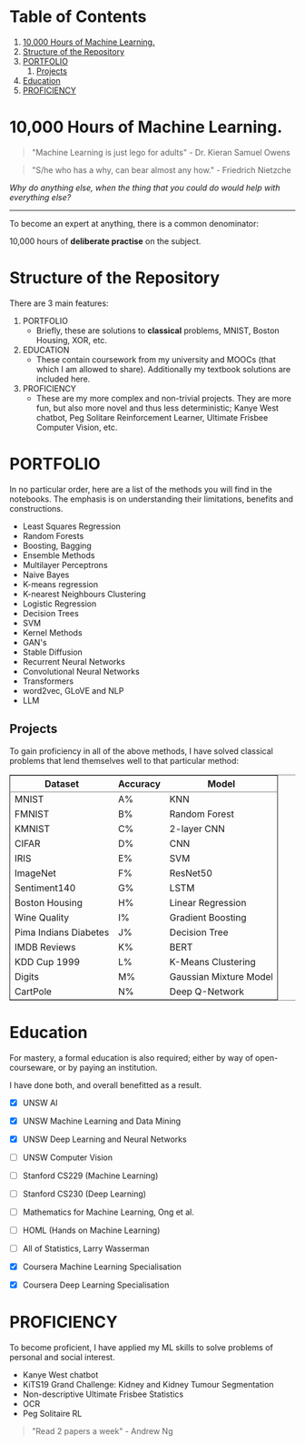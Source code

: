 
# Table of Contents

1.  [10,000 Hours of Machine Learning.](#org10b7dd7)
2.  [Structure of the Repository](#orgdfa57d2)
3.  [PORTFOLIO](#org82dd460)
    1.  [Projects](#orge6f96a8)
4.  [Education](#org8c68a86)
5.  [PROFICIENCY](#orgbbed657)


<a id="org10b7dd7"></a>

# 10,000 Hours of Machine Learning.

> "Machine Learning is just lego for adults" - Dr. Kieran Samuel Owens

> "S/he who has a why, can bear almost any how." - Friedrich Nietzche

*Why do anything else, when the thing that you could do would help with everything else?*

---

To become an expert at anything, there is a common denominator:

<div class="org-center">
<p>
10,000 hours of <b>deliberate practise</b> on the subject.
</p>
</div>


<a id="orgdfa57d2"></a>

# Structure of the Repository

There are 3 main features:

1.  PORTFOLIO
    -   Briefly, these are solutions to **classical** problems, MNIST, Boston Housing, XOR, etc.
2.  EDUCATION
    -   These contain coursework from my university and MOOCs (that which I am allowed to share). Additionally my textbook solutions are included here.
3.  PROFICIENCY
    -   These are my more complex and non-trivial projects. They are more fun, but also more novel and thus less deterministic; Kanye West chatbot, Peg Solitare Reinforcement Learner, Ultimate Frisbee Computer Vision, etc.


<a id="org82dd460"></a>

# PORTFOLIO

In no particular order, here are a list of the methods you will find in the notebooks. The emphasis is on understanding their limitations, benefits and constructions.

-   Least Squares Regression
-   Random Forests
-   Boosting, Bagging
-   Ensemble Methods
-   Multilayer Perceptrons
-   Naive Bayes
-   K-means regression
-   K-nearest Neighbours Clustering
-   Logistic Regression
-   Decision Trees
-   SVM
-   Kernel Methods
-   GAN's
-   Stable Diffusion
-   Recurrent Neural Networks
-   Convolutional Neural Networks
-   Transformers
-   word2vec, GLoVE and NLP
-   LLM


<a id="orge6f96a8"></a>

## Projects

To gain proficiency in all of the above methods, I have solved classical problems that lend themselves well to that particular method:

<table border="2" cellspacing="0" cellpadding="6" rules="groups" frame="hsides">


<colgroup>
<col  class="org-left" />

<col  class="org-left" />

<col  class="org-left" />
</colgroup>
<thead>
<tr>
<th scope="col" class="org-left">Dataset</th>
<th scope="col" class="org-left">Accuracy</th>
<th scope="col" class="org-left">Model</th>
</tr>
</thead>

<tbody>
<tr>
<td class="org-left">MNIST</td>
<td class="org-left">A%</td>
<td class="org-left">KNN</td>
</tr>


<tr>
<td class="org-left">FMNIST</td>
<td class="org-left">B%</td>
<td class="org-left">Random Forest</td>
</tr>


<tr>
<td class="org-left">KMNIST</td>
<td class="org-left">C%</td>
<td class="org-left">2-layer CNN</td>
</tr>


<tr>
<td class="org-left">CIFAR</td>
<td class="org-left">D%</td>
<td class="org-left">CNN</td>
</tr>


<tr>
<td class="org-left">IRIS</td>
<td class="org-left">E%</td>
<td class="org-left">SVM</td>
</tr>


<tr>
<td class="org-left">ImageNet</td>
<td class="org-left">F%</td>
<td class="org-left">ResNet50</td>
</tr>


<tr>
<td class="org-left">Sentiment140</td>
<td class="org-left">G%</td>
<td class="org-left">LSTM</td>
</tr>


<tr>
<td class="org-left">Boston Housing</td>
<td class="org-left">H%</td>
<td class="org-left">Linear Regression</td>
</tr>


<tr>
<td class="org-left">Wine Quality</td>
<td class="org-left">I%</td>
<td class="org-left">Gradient Boosting</td>
</tr>


<tr>
<td class="org-left">Pima Indians Diabetes</td>
<td class="org-left">J%</td>
<td class="org-left">Decision Tree</td>
</tr>


<tr>
<td class="org-left">IMDB Reviews</td>
<td class="org-left">K%</td>
<td class="org-left">BERT</td>
</tr>


<tr>
<td class="org-left">KDD Cup 1999</td>
<td class="org-left">L%</td>
<td class="org-left">K-Means Clustering</td>
</tr>


<tr>
<td class="org-left">Digits</td>
<td class="org-left">M%</td>
<td class="org-left">Gaussian Mixture Model</td>
</tr>


<tr>
<td class="org-left">CartPole</td>
<td class="org-left">N%</td>
<td class="org-left">Deep Q-Network</td>
</tr>
</tbody>
</table>


<a id="org8c68a86"></a>

# Education

For mastery, a formal education is also required; either by way of open-courseware, or by paying an institution.

I have done both, and overall benefitted as a result.

-   [X] UNSW AI
-   [X] UNSW Machine Learning and Data Mining
-   [X] UNSW Deep Learning and Neural Networks
-   [ ] UNSW Computer Vision
-   [ ] Stanford CS229 (Machine Learning)
-   [ ] Stanford CS230 (Deep Learning)
-   [ ] Mathematics for Machine Learning, Ong et al.
-   [ ] HOML (Hands on Machine Learning)
-   [ ] All of Statistics, Larry Wasserman
-   [X] Coursera Machine Learning Specialisation
-   [X] Coursera Deep Learning Specialisation


<a id="orgbbed657"></a>

# PROFICIENCY

To become proficient, I have applied my ML skills to solve problems of personal and social interest.

-   Kanye West chatbot
-   KiTS19 Grand Challenge: Kidney and Kidney Tumour Segmentation
-   Non-descriptive Ultimate Frisbee Statistics
-   OCR
-   Peg Solitaire RL

> "Read 2 papers a week" - Andrew Ng

